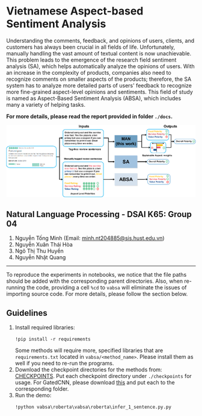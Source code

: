 # Vietnamese Aspect-based Sentiment Analysis
Understanding the comments, feedback, and opinions of users, clients, and customers has always been crucial in all fields of life. Unfortunately, manually handling the vast amount of textual content is now unachievable. This problem leads to the emergence of the research field sentiment analysis (SA), which helps automatically analyze the opinions of users. With an increase in the complexity of products, companies also need to recognize comments on smaller aspects of the products; therefore, the SA system has to analyze more detailed parts of users' feedback to recognize  more fine-grained aspect-level opinions and sentiments. This field of study is named as Aspect-Based Sentiment Analysis (ABSA), which includes many a variety of helping tasks.

**For more details, please read the report provided in folder `./docs`.**

<p align="center">
  <img src="https://github.com/minhngt62/nlp-vabsa/blob/main/assests/2-Figure1-1.png" />
</p>

## Natural Language Processing - DSAI K65: Group 04
1. Nguyễn Tống Minh (Email: minh.nt204885@sis.hust.edu.vn)
2. Nguyễn Xuân Thái Hòa
3. Ngô Thị Thu Huyền
4. Nguyễn Nhật Quang

---
To reproduce the experiments in notebooks, we notice that the file paths should be added with the corresponding parent directories. Also, when re-running the code, providing a cell `%cd` to `vabsa` will eliminate the issues of importing source code. For more details, please follow the section below.

## Guidelines 

1. Install required libraries:
   ```
   !pip install -r requirements
   ```
   Some methods will require more, specified libraries that are `requirements.txt` located in `vabsa/<method_name>`. Please install them as well if you need to re-run the programs.
2. Download the checkpoint directories for the methods from: [CHECKPOINTS](https://husteduvn-my.sharepoint.com/personal/minh_nt204885_sis_hust_edu_vn/_layouts/15/onedrive.aspx?id=%2Fpersonal%2Fminh%5Fnt204885%5Fsis%5Fhust%5Fedu%5Fvn%2FDocuments%2F2022%2E2%5FNLP%5FCheckpoints&view=0). Put each checkpoint directory under `./checkpoints` for usage. For GatedCNN, please download [this](https://public.vinai.io/word2vec_vi_words_300dims.zip) and put each to the corresponding folder. 
4. Run the demo:
   ```
   !python vabsa\roberta\vabsa\roberta\infer_1_sentence.py.py
   ```


